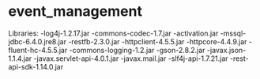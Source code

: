 # event_management
Libraries:
-log4j-1.2.17.jar
-commons-codec-1.7.jar
-activation.jar
-mssql-jdbc-6.4.0.jre8.jar
-restfb-2.3.0.jar
-httpclient-4.5.5.jar
-httpcore-4.4.9.jar
-fluent-hc-4.5.5.jar
-commons-logging-1.2.jar
-gson-2.8.2.jar
-javax.json-1.1.4.jar
-javax.servlet-api-4.0.1.jar
-javax.mail.jar
-slf4j-api-1.7.21.jar
-rest-api-sdk-1.14.0.jar
